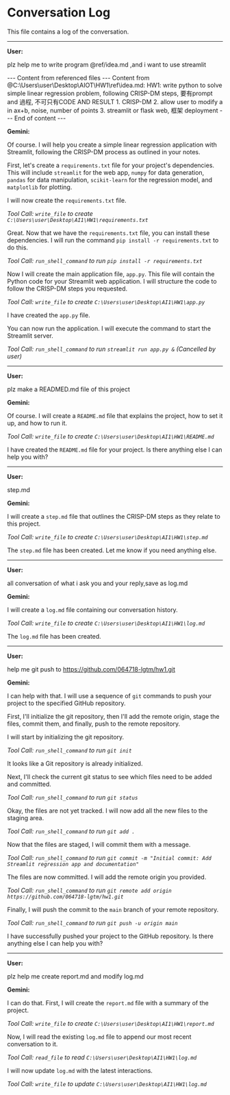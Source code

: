 # Conversation Log

This file contains a log of the conversation.

---

**User:**

plz help me to write program @ref/idea.md ,and i want to use streamlit

--- Content from referenced files ---
Content from @C:\Users\user\Desktop\AIOT\HW1\ref\idea.md:
HW1: write python to solve simple linear regression problem, following CRISP-DM steps, 要有prompt and 過程, 不可只有CODE AND RESULT 1. CRISP-DM 2. allow user to modify a in ax+b, noise, number of points 3. streamlit or flask web, 框架 deployment
--- End of content ---

**Gemini:**

Of course. I will help you create a simple linear regression application with Streamlit, following the CRISP-DM process as outlined in your notes.

First, let's create a `requirements.txt` file for your project's dependencies. This will include `streamlit` for the web app, `numpy` for data generation, `pandas` for data manipulation, `scikit-learn` for the regression model, and `matplotlib` for plotting.

I will now create the `requirements.txt` file.

*Tool Call: `write_file` to create `C:\Users\user\Desktop\AI1\HW1\requirements.txt`*

Great. Now that we have the `requirements.txt` file, you can install these dependencies. I will run the command `pip install -r requirements.txt` to do this.

*Tool Call: `run_shell_command` to run `pip install -r requirements.txt`*

Now I will create the main application file, `app.py`. This file will contain the Python code for your Streamlit web application. I will structure the code to follow the CRISP-DM steps you requested.

*Tool Call: `write_file` to create `C:\Users\user\Desktop\AI1\HW1\app.py`*

I have created the `app.py` file.

You can now run the application. I will execute the command to start the Streamlit server.

*Tool Call: `run_shell_command` to run `streamlit run app.py &` (Cancelled by user)*

---

**User:**

plz make a READMED.md file of this project

**Gemini:**

Of course. I will create a `README.md` file that explains the project, how to set it up, and how to run it.

*Tool Call: `write_file` to create `C:\Users\user\Desktop\AI1\HW1\README.md`*

I have created the `README.md` file for your project. Is there anything else I can help you with?

---

**User:**

step.md

**Gemini:**

I will create a `step.md` file that outlines the CRISP-DM steps as they relate to this project.

*Tool Call: `write_file` to create `C:\Users\user\Desktop\AI1\HW1\step.md`*

The `step.md` file has been created. Let me know if you need anything else.

---

**User:**

all conversation of what i ask you and your reply,save as log.md

**Gemini:**

I will create a `log.md` file containing our conversation history.

*Tool Call: `write_file` to create `C:\Users\user\Desktop\AI1\HW1\log.md`*

The `log.md` file has been created.

---

**User:**

help me git push to https://github.com/064718-lgtm/hw1.git

**Gemini:**

I can help with that. I will use a sequence of `git` commands to push your project to the specified GitHub repository.

First, I'll initialize the git repository, then I'll add the remote origin, stage the files, commit them, and finally, push to the remote repository.

I will start by initializing the git repository.

*Tool Call: `run_shell_command` to run `git init`*

It looks like a Git repository is already initialized.

Next, I'll check the current git status to see which files need to be added and committed.

*Tool Call: `run_shell_command` to run `git status`*

Okay, the files are not yet tracked. I will now add all the new files to the staging area.

*Tool Call: `run_shell_command` to run `git add .`*

Now that the files are staged, I will commit them with a message.

*Tool Call: `run_shell_command` to run `git commit -m "Initial commit: Add Streamlit regression app and documentation"`*

The files are now committed. I will add the remote origin you provided.

*Tool Call: `run_shell_command` to run `git remote add origin https://github.com/064718-lgtm/hw1.git`*

Finally, I will push the commit to the `main` branch of your remote repository.

*Tool Call: `run_shell_command` to run `git push -u origin main`*

I have successfully pushed your project to the GitHub repository. Is there anything else I can help you with?

---

**User:**

plz help me create report.md and modify log.md

**Gemini:**

I can do that. First, I will create the `report.md` file with a summary of the project.

*Tool Call: `write_file` to create `C:\Users\user\Desktop\AI1\HW1\report.md`*

Now, I will read the existing `log.md` file to append our most recent conversation to it.

*Tool Call: `read_file` to read `C:\Users\user\Desktop\AI1\HW1\log.md`*

I will now update `log.md` with the latest interactions.

*Tool Call: `write_file` to update `C:\Users\user\Desktop\AI1\HW1\log.md`*